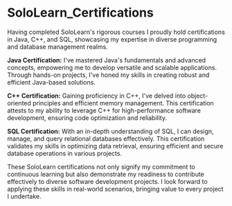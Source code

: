 # SoloLearn_Certifications
Having completed SoloLearn's rigorous courses
I proudly hold certifications in Java, C++, and SQL, showcasing my expertise in diverse programming and database management realms.

**Java Certification:**
I've mastered Java's fundamentals and advanced concepts, empowering me to develop versatile and scalable applications. Through hands-on projects, I've honed my skills in creating robust and efficient Java-based solutions.

**C++ Certification:**
Gaining proficiency in C++, I've delved into object-oriented principles and efficient memory management. This certification attests to my ability to leverage C++ for high-performance software development, ensuring code optimization and reliability.

**SQL Certification:**
With an in-depth understanding of SQL, I can design, manage, and query relational databases effectively. This certification validates my skills in optimizing data retrieval, ensuring efficient and secure database operations in various projects.

These SoloLearn certifications not only signify my commitment to continuous learning but also demonstrate my readiness to contribute effectively to diverse software development projects. I look forward to applying these skills in real-world scenarios, bringing value to every project I undertake.
